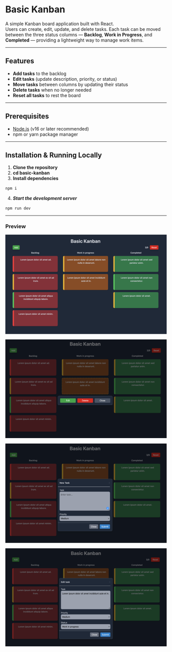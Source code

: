 # Basic Kanban

A simple Kanban board application built with React.  
Users can create, edit, update, and delete tasks. Each task can be moved between the three status columns — **Backlog**, **Work in Progress**, and **Completed** — providing a lightweight way to manage work items.

---

## Features

- **Add tasks** to the backlog
- **Edit tasks** (update description, priority, or status)
- **Move tasks** between columns by updating their status
- **Delete tasks** when no longer needed
- **Reset all tasks** to rest the board

---

## Prerequisites

- [Node.js](https://nodejs.org/) (v16 or later recommended)
- npm or yarn package manager

---

## Installation & Running Locally

1. **Clone the repository**
2. **cd basic-kanban**
3. **Install dependencies**

```bash
npm i
```

4. **_Start the development server_**

```bash
npm run dev
```

---

### Preview

![alt text](image.png)

![alt text](image-1.png)

![alt text](image-2.png)

![alt text](image-3.png)
